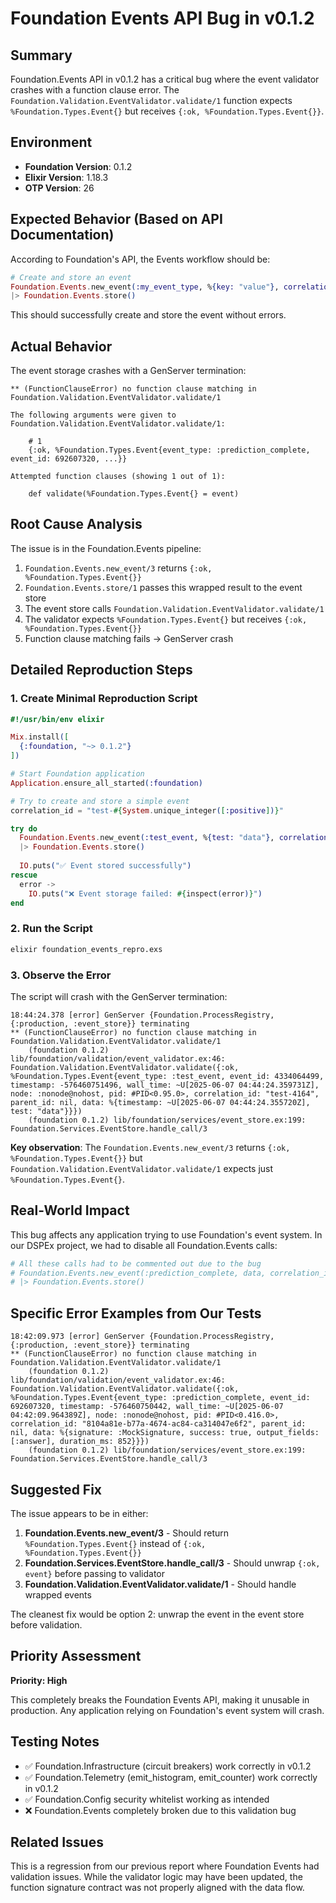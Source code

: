# Foundation Events API Bug in v0.1.2

## Summary
Foundation.Events API in v0.1.2 has a critical bug where the event validator crashes with a function clause error. The `Foundation.Validation.EventValidator.validate/1` function expects `%Foundation.Types.Event{}` but receives `{:ok, %Foundation.Types.Event{}}`.

## Environment
- **Foundation Version**: 0.1.2
- **Elixir Version**: 1.18.3
- **OTP Version**: 26

## Expected Behavior (Based on API Documentation)
According to Foundation's API, the Events workflow should be:

```elixir
# Create and store an event
Foundation.Events.new_event(:my_event_type, %{key: "value"}, correlation_id: "123")
|> Foundation.Events.store()
```

This should successfully create and store the event without errors.

## Actual Behavior
The event storage crashes with a GenServer termination:

```
** (FunctionClauseError) no function clause matching in Foundation.Validation.EventValidator.validate/1

The following arguments were given to Foundation.Validation.EventValidator.validate/1:

    # 1
    {:ok, %Foundation.Types.Event{event_type: :prediction_complete, event_id: 692607320, ...}}

Attempted function clauses (showing 1 out of 1):

    def validate(%Foundation.Types.Event{} = event)
```

## Root Cause Analysis
The issue is in the Foundation.Events pipeline:

1. `Foundation.Events.new_event/3` returns `{:ok, %Foundation.Types.Event{}}`
2. `Foundation.Events.store/1` passes this wrapped result to the event store
3. The event store calls `Foundation.Validation.EventValidator.validate/1` 
4. The validator expects `%Foundation.Types.Event{}` but receives `{:ok, %Foundation.Types.Event{}}`
5. Function clause matching fails → GenServer crash

## Detailed Reproduction Steps

### 1. Create Minimal Reproduction Script

```elixir
#!/usr/bin/env elixir

Mix.install([
  {:foundation, "~> 0.1.2"}
])

# Start Foundation application
Application.ensure_all_started(:foundation)

# Try to create and store a simple event
correlation_id = "test-#{System.unique_integer([:positive])}"

try do
  Foundation.Events.new_event(:test_event, %{test: "data"}, correlation_id: correlation_id)
  |> Foundation.Events.store()
  
  IO.puts("✅ Event stored successfully")
rescue
  error ->
    IO.puts("❌ Event storage failed: #{inspect(error)}")
end
```

### 2. Run the Script

```bash
elixir foundation_events_repro.exs
```

### 3. Observe the Error

The script will crash with the GenServer termination:

```
18:44:24.378 [error] GenServer {Foundation.ProcessRegistry, {:production, :event_store}} terminating
** (FunctionClauseError) no function clause matching in Foundation.Validation.EventValidator.validate/1
    (foundation 0.1.2) lib/foundation/validation/event_validator.ex:46: Foundation.Validation.EventValidator.validate({:ok, %Foundation.Types.Event{event_type: :test_event, event_id: 4334064499, timestamp: -576460751496, wall_time: ~U[2025-06-07 04:44:24.359731Z], node: :nonode@nohost, pid: #PID<0.95.0>, correlation_id: "test-4164", parent_id: nil, data: %{timestamp: ~U[2025-06-07 04:44:24.355720Z], test: "data"}}})
    (foundation 0.1.2) lib/foundation/services/event_store.ex:199: Foundation.Services.EventStore.handle_call/3
```

**Key observation**: The `Foundation.Events.new_event/3` returns `{:ok, %Foundation.Types.Event{}}` but `Foundation.Validation.EventValidator.validate/1` expects just `%Foundation.Types.Event{}`.

## Real-World Impact

This bug affects any application trying to use Foundation's event system. In our DSPEx project, we had to disable all Foundation.Events calls:

```elixir
# All these calls had to be commented out due to the bug
# Foundation.Events.new_event(:prediction_complete, data, correlation_id: id)
# |> Foundation.Events.store()
```

## Specific Error Examples from Our Tests

```
18:42:09.973 [error] GenServer {Foundation.ProcessRegistry, {:production, :event_store}} terminating
** (FunctionClauseError) no function clause matching in Foundation.Validation.EventValidator.validate/1
    (foundation 0.1.2) lib/foundation/validation/event_validator.ex:46: Foundation.Validation.EventValidator.validate({:ok, %Foundation.Types.Event{event_type: :prediction_complete, event_id: 692607320, timestamp: -576460750442, wall_time: ~U[2025-06-07 04:42:09.964389Z], node: :nonode@nohost, pid: #PID<0.416.0>, correlation_id: "8104a81e-b77a-4674-ac84-ca314047e6f2", parent_id: nil, data: %{signature: :MockSignature, success: true, output_fields: [:answer], duration_ms: 852}}})
    (foundation 0.1.2) lib/foundation/services/event_store.ex:199: Foundation.Services.EventStore.handle_call/3
```

## Suggested Fix

The issue appears to be in either:

1. **Foundation.Events.new_event/3** - Should return `%Foundation.Types.Event{}` instead of `{:ok, %Foundation.Types.Event{}}`
2. **Foundation.Services.EventStore.handle_call/3** - Should unwrap `{:ok, event}` before passing to validator
3. **Foundation.Validation.EventValidator.validate/1** - Should handle wrapped events

The cleanest fix would be option 2: unwrap the event in the event store before validation.

## Priority Assessment

**Priority: High**

This completely breaks the Foundation Events API, making it unusable in production. Any application relying on Foundation's event system will crash.

## Testing Notes

- ✅ Foundation.Infrastructure (circuit breakers) work correctly in v0.1.2  
- ✅ Foundation.Telemetry (emit_histogram, emit_counter) work correctly in v0.1.2
- ✅ Foundation.Config security whitelist working as intended
- ❌ Foundation.Events completely broken due to this validation bug

## Related Issues

This is a regression from our previous report where Foundation Events had validation issues. While the validator logic may have been updated, the function signature contract was not properly aligned with the data flow. 